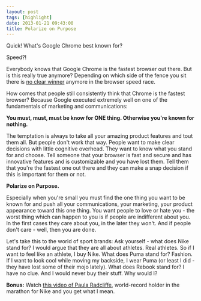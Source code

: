 ```yaml
---
layout: post
tags: [highlight]
date: 2013-01-21 09:43:00
title: Polarize on Purpose
---
```

Quick! What's Google Chrome best known for?

Speed?!

Everybody knows that Google Chrome is the fastest browser out there. But is this really true anymore? Depending on which side of the fence you sit there is [no clear winner](http://lifehacker.com/5976082/browser-speed-tests-chrome-24-firefox-18-internet-explorer-10-and-opera-1212) anymore in the browser speed race.

How comes that people still consistently think that Chrome is the fastest browser? Because Google executed extremely well on one of the fundamentals of marketing and communications:

**You must, must, must be know for ONE thing. Otherwise you're known for nothing.**

The temptation is always to take all your amazing product features and tout them all. But people don't work that way. People want to make clear decisions with little cognitive overhead. They want to know what you stand for and choose. Tell someone that your browser is fast and secure and has innovative features and is customizable and you have lost them. Tell them that you're the fastest one out there and they can make a snap decision if this is important for them or not.

**Polarize on Purpose.**

Especially when you're small you must find the one thing you want to be known for and push all your communications, your marketing, your product appearance toward this one thing. You want people to love or hate you - the worst thing which can happen to you is if people are indifferent about you. In the first cases they care about you, in the later they won't. And if people don't care - well, then you are done.

Let's take this to the world of sport brands: Ask yourself - what does Nike stand for? I would argue that they are all about athletes. Real athletes. So if I want to feel like an athlete, I buy Nike. What does Puma stand for? Fashion. If I want to look cool while moving my backside, I wear Puma (or least I did - they have lost some of their mojo lately). What does Rebook stand for? I have no clue. And I would never buy their stuff. Why would I?

**Bonus:** Watch [this video of Paula Radcliffe](https://www.youtube.com/watch?v=LAZyJEzZpJk), world-record holder in the marathon for Nike and you get what I mean.